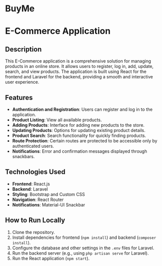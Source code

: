 # BuyMe
 # E-Commerce Application

## Description
This E-Commerce application is a comprehensive solution for managing products in an online store. It allows users to register, log in, add, update, search, and view products. The application is built using React for the frontend and Laravel for the backend, providing a smooth and interactive user experience.

## Features
- **Authentication and Registration**: Users can register and log in to the application.
- **Product Listing**: View all available products.
- **Adding Products**: Interface for adding new products to the store.
- **Updating Products**: Options for updating existing product details.
- **Product Search**: Search functionality for quickly finding products.
- **Route Protection**: Certain routes are protected to be accessible only by authenticated users.
- **Notifications**: Error and confirmation messages displayed through snackbars.

## Technologies Used
- **Frontend**: React.js
- **Backend**: Laravel
- **Styling**: Bootstrap and Custom CSS
- **Navigation**: React Router
- **Notifications**: Material-UI Snackbar

## How to Run Locally
1. Clone the repository.
2. Install dependencies for frontend (`npm install`) and backend (`composer install`).
3. Configure the database and other settings in the `.env` files for Laravel.
4. Run the backend server (e.g., using `php artisan serve` for Laravel).
5. Run the React application (`npm start`).


